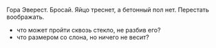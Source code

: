 Гора Эверест.
Бросай. Яйцо треснет, а бетонный пол нет.
Перестать воображать.

- что может пройти сквозь стекло, не разбив его?
- что размером со слона, но ничего не весит?
